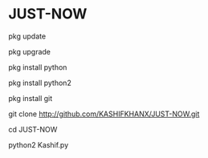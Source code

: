 # JUST-NOW

pkg update

pkg upgrade

pkg install python

pkg install python2 

pkg install git

git clone http://github.com/KASHIFKHANX/JUST-NOW.git

cd JUST-NOW

python2 Kashif.py


